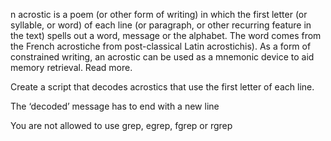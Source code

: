 n acrostic is a poem (or other form of writing) in which the first letter (or syllable, or word) of each line (or paragraph, or other recurring feature in the text) spells out a word, message or the alphabet. The word comes from the French acrostiche from post-classical Latin acrostichis). As a form of constrained writing, an acrostic can be used as a mnemonic device to aid memory retrieval. Read more.



Create a script that decodes acrostics that use the first letter of each line.



The ‘decoded’ message has to end with a new line

You are not allowed to use grep, egrep, fgrep or rgrep
